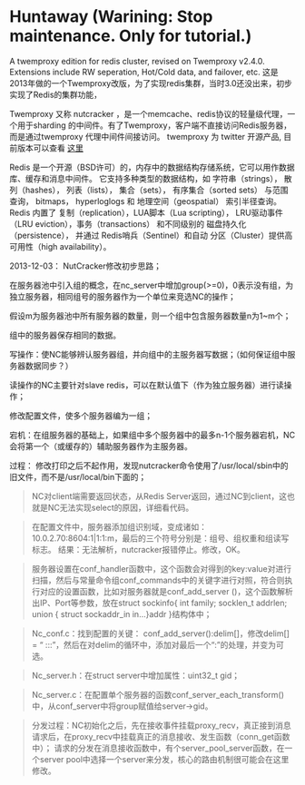 # Huntaway (Warining: Stop maintenance. Only for tutorial.)
A twemproxy edition for redis cluster, revised on Twemproxy v2.4.0. Extensions include RW seperation, Hot/Cold data, and failover, etc.
这是2013年做的一个Twemproxy改版，为了实现redis集群，当时3.0还没出来，初步实现了Redis的集群功能，

Twemproxy 又称 nutcracker ，是一个memcache、redis协议的轻量级代理，一个用于sharding 的中间件。有了Twemproxy，客户端不直接访问Redis服务器，而是通过twemproxy 代理中间件间接访问。 twemproxy 为 twitter 开源产品, 目前版本可以查看 [这里]()

Redis 是一个开源（BSD许可）的，内存中的数据结构存储系统，它可以用作数据库、缓存和消息中间件。 它支持多种类型的数据结构，如 字符串（strings）， 散列（hashes）， 列表（lists）， 集合（sets）， 有序集合（sorted sets） 与范围查询， bitmaps， hyperloglogs 和 地理空间（geospatial） 索引半径查询。 Redis 内置了 复制（replication），LUA脚本（Lua scripting）， LRU驱动事件（LRU eviction），事务（transactions） 和不同级别的 磁盘持久化（persistence）， 并通过 Redis哨兵（Sentinel）和自动 分区（Cluster）提供高可用性（high availability）。

2013-12-03： NutCracker修改初步思路；

在服务器池中引入组的概念，在nc_server中增加group(>=0)，0表示没有组，为独立服务器，相同组号的服务器作为一个单位来竞选NC的操作；

假设m为服务器池中所有服务器的数量，则一个组中包含服务器数量n为1~m个；

组中的服务器保存相同的数据。

写操作：使NC能够辨认服务器组，并向组中的主服务器写数据；（如何保证组中服务器数据同步？）

读操作的NC主要针对slave redis，可以在默认值下（作为独立服务器）进行读操作；

修改配置文件，使多个服务器编为一组；

宕机：在组服务器的基础上，如果组中多个服务器中的最多n-1个服务器宕机，NC会将第一个（或缓存的）辅助服务器作为主服务器。

过程：
修改打印之后不起作用，发现nutcracker命令使用了/usr/local/sbin中的旧文件，而不是/usr/local/bin下面的；


>	NC对client端需要返回状态，从Redis Server返回，通过NC到client，这也就是NC无法实现select的原因，详细看代码。

>	在配置文件中，服务器添加组识别域，变成诸如：10.0.2.70:8604:1|1:1:m，最后的三个符号分别是：组号、组权重和组读写标志。
结果：无法解析，nutcracker报错停止。修改，OK。

>	服务器设置在conf_handler函数中，这个函数会对得到的key:value对进行扫描，然后与常量命令组conf_commands中的关键字进行对照，符合则执行对应的设置函数，比如对服务器就是conf_add_server ()，这个函数解析出IP、Port等参数，放在struct sockinfo{ int family; socklen_t addrlen; union { struct sockaddr_in in…}addr }结构体中；

>	Nc_conf.c：找到配置的关键：
conf_add_server():delim[]，修改delim[] = “ :::”，然后在对delim的循环中，添加对最后一个“:”的处理，并变为可选。

>	Nc_server.h：在struct server中增加属性：uint32_t gid；

>	Nc_server.c：在配置单个服务器的函数conf_server_each_transform()中，从conf_server中将group赋值给server->gid。

>	分发过程：NC初始化之后，先在接收事件挂载proxy_recv，真正接到消息请求后，在proxy_recv中挂载真正的消息接收、发生函数（conn_get函数中）；  请求的分发在消息接收函数中，有个server_pool_server函数，在一个server pool中选择一个server来分发，核心的路由机制很可能会在这里修改。


